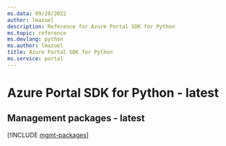 ```yaml
---
ms.data: 09/28/2022
author: lmazuel
description: Reference for Azure Portal SDK for Python
ms.topic: reference
ms.devlang: python
ms.author: lmazuel
title: Azure Portal SDK for Python
ms.service: portal
---
```

# Azure Portal SDK for Python - latest

## Management packages - latest
[!INCLUDE [mgmt-packages](portal-mgmt-index.md)]